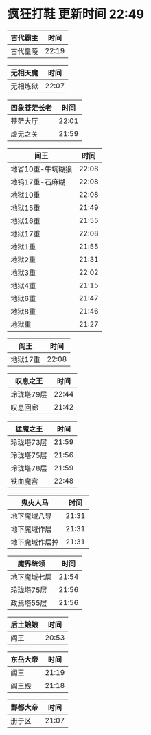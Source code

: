 # 疯狂打鞋 更新时间 22:49

| 古代霸主   | 时间    |
|--------|-------|
| 古代皇陵 | 22:19 |

| 无相天魔   | 时间    |
|--------|-------|
| 无相炼狱 | 22:07 |

| 四象苍茫长老   | 时间    |
|--------|-------|
| 苍茫大厅 | 22:01 |
| 虚无之关 | 21:59 |

| 间王   | 时间    |
|--------|-------|
| 地省10重-牛坑糊狼 | 22:08 |
| 地钨17重-石麻糊 | 22:08 |
| 地狱10重 | 22:08 |
| 地狱15重 | 21:49 |
| 地狱16重 | 21:55 |
| 地狱17重 | 22:08 |
| 地狱1重 | 21:55 |
| 地狱2重 | 21:31 |
| 地狱3重 | 22:02 |
| 地狱4重 | 21:15 |
| 地狱6重 | 21:47 |
| 地狱8重 | 21:46 |
| 地狱重 | 21:27 |

| 阎王   | 时间    |
|--------|-------|
| 地狱17重 | 22:08 |

| 叹息之王   | 时间    |
|--------|-------|
| 玲珑塔79层 | 22:44 |
| 叹息回廊 | 21:42 |

| 猛魔之王   | 时间    |
|--------|-------|
| 玲珑塔73层 | 21:59 |
| 玲珑塔75层 | 21:56 |
| 玲珑塔78层 | 21:59 |
| 铁血魔宫 | 22:48 |

| 鬼火人马   | 时间    |
|--------|-------|
| 地下魔域八导 | 21:31 |
| 地下魔域作层 | 21:31 |
| 地下魔域作层掉 | 21:31 |

| 魔界统领   | 时间    |
|--------|-------|
| 地下魔域七层 | 21:54 |
| 玲珑塔75层 | 21:56 |
| 政焉塔55层 | 21:56 |

| 后土娘娘   | 时间    |
|--------|-------|
| 阎王 | 20:53 |

| 东岳大帝   | 时间    |
|--------|-------|
| 阎王 | 21:19 |
| 阎王殿 | 21:18 |

| 酆都大帝   | 时间    |
|--------|-------|
| 册于区 | 21:07 |